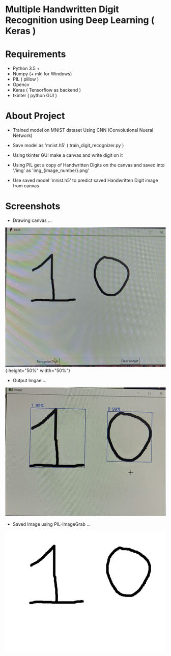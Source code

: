 # Multiple Handwritten Digit Recognition using Deep Learning ( Keras )

# Requirements

* Python 3.5 +
* Numpy (+ mkl for Windows)
* PIL ( pillow )
* Opencv
* Keras ( Tensorflow as backend )
* tkinter ( python GUI )

# About Project

* Trained model on MNIST dataset Using CNN (Convolutional Nueral Network)

* Save model as 'mnist.h5' ( train_digit_recognizer.py )

* Using tkinter GUI make a canvas and write digit on it

* Using PIL get a copy of Handwritten Digits on the canvas and saved into '/img' as 'img_{image_number}.png'

* Use saved model 'mnist.h5' to predict saved Handwritten Digit image from canvas

# Screenshots

* Drawing canvas ...

![Input](gui/drawing_canvas_window.jpg?raw=true){:height="50%" width="50%"}

* Output Imgae ...

![Output](gui/predicted_image.jpg?raw=true)

* Saved Image using PIL-ImageGrab ...

![Grabbed_Image](img/img_0.png?raw=true)

